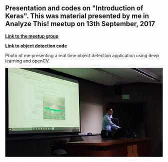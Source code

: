 ## Presentation and codes on "Introduction of Keras". This was material presented by me in Analyze This! meetup on 13th September, 2017

**[Link to the meetup group](https://www.meetup.com/AnalyzeThis/events/242440234/?rv=cr1&_af=event&_af_eid=242440234&https=on)**

**[Link to object detection code](https://github.com/aayushmnit/explorationProject/tree/master/4\)%20Object%20detection%20using%20Google%20prebuild%20model%20and%20open%20CV)**

Photo of me presenting a real time object detection application using deep learning and openCV.

![alt text](https://github.com/aayushmnit/Data-science-presentation/blob/master/Introduction%20to%20Keras/600_464528068.jpeg)
